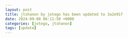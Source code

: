 ```yaml
---
layout: post
title: jtshanon by jotego has been updated to 3a2e91f
date: 2024-09-08 06:11:50 +0000
categories: [jotego, jtshanon]
tags: [update]
---
```


